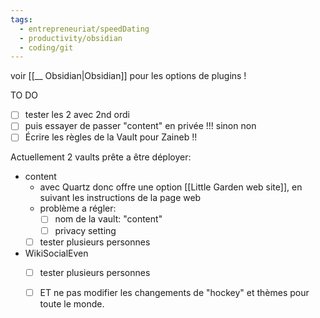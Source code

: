 ```yaml
---
tags:
  - entrepreneuriat/speedDating
  - productivity/obsidian
  - coding/git
---
```

voir [[__ Obsidian|Obsidian]] pour les options de plugins !

TO DO
- [ ] tester les 2 avec 2nd ordi
- [ ] puis essayer de passer "content" en privée !!! sinon non
- [ ] Écrire les règles de la Vault pour Zaineb !!

Actuellement 2 vaults prête a être déployer: 
- content
	- avec Quartz donc offre une option [[Little Garden web site]], en suivant les instructions de la page web
	- problème a régler:
		- [ ] nom de la vault: "content"
		- [ ] privacy setting
	- [ ] tester plusieurs personnes
- WikiSocialEven
	- [ ] tester plusieurs personnes
	- [ ] ET ne pas modifier les changements de "hockey" et thèmes pour toute le monde. 


